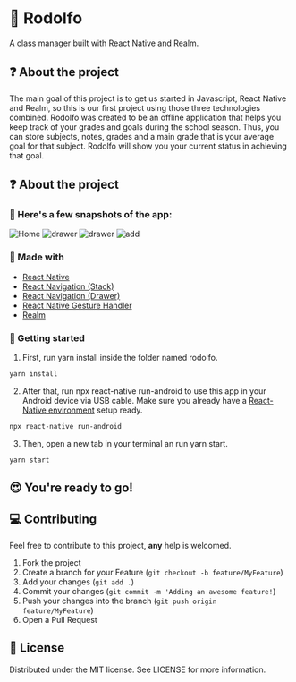 # :closed_book: Rodolfo
A class manager built with React Native and Realm.

## :question: About the project

The main goal of this project is to get us started in Javascript, React Native and Realm, so this is our first project using those three technologies combined. Rodolfo was created to be an offline application that helps you keep track of your grades and goals during the school season. Thus, you can store subjects, notes, grades and a main grade that is your average goal for that subject. Rodolfo will show you your current status in achieving that goal.

## :question: About the project

### :iphone: Here's a few snapshots of the app:

![Home](https://i.imgur.com/aqo5ppJm.jpg) ![drawer](https://i.imgur.com/35OqITNm.jpg) ![drawer](https://i.imgur.com/kJudY2qm.jpg)
![add](https://i.imgur.com/Bg1eMRym.jpg)

###  :hammer: Made with

- [React Native](http://facebook.github.io/react-native/)
- [React Navigation (Stack)](https://reactnavigation.org/docs/stack-navigator/) 
- [React Navigation (Drawer)](https://reactnavigation.org/docs/drawer-navigator) 
- [React Native Gesture Handler](https://kmagiera.github.io/react-native-gesture-handler/) 
- [Realm](https://realm.io/docs/javascript/latest)
<!-- GETTING STARTED -->

### :triangular_flag_on_post: Getting started

1. First, run yarn install inside the folder named rodolfo.

```sh
yarn install
```

2. After that, run npx react-native run-android to use this app in your Android device via USB cable. Make sure you already have a [React-Native environment](https://reactnative.dev/docs/environment-setup) setup ready.

```sh
npx react-native run-android
```

3. Then, open a new tab in your terminal an run yarn start.

```sh
yarn start
```
## :heart_eyes: You're ready to go!
<!-- CONTRIBUTING -->

## :computer: Contributing

Feel free to contribute to this project, **any** help is welcomed.

1. Fork the project
2. Create a branch for your Feature (`git checkout -b feature/MyFeature`)
3. Add your changes (`git add .`)
4. Commit your changes (`git commit -m 'Adding an awesome feature!`)
5. Push your changes into the branch (`git push origin feature/MyFeature`)
6. Open a Pull Request

<!-- LICENSE -->

##  :page_facing_up: License

Distributed under the MIT license. See LICENSE for more information.
